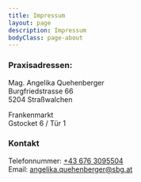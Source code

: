 ```yaml
---
title: Impressum
layout: page
description: Impressum
bodyClass: page-about
---
```


### Praxisadressen:
Mag. Angelika Quehenberger<br>
Burgfriedstrasse 66<br>
5204 Straßwalchen

Frankenmarkt<br>
Gstocket 6 / Tür 1


### Kontakt
Telefonnummer: <a href="tel:+43 676 3095504">+43 676 3095504</a><br>
Email: <a href="mailto:angelika.quehenberger@sbg.at">angelika.quehenberger@sbg.at</a>